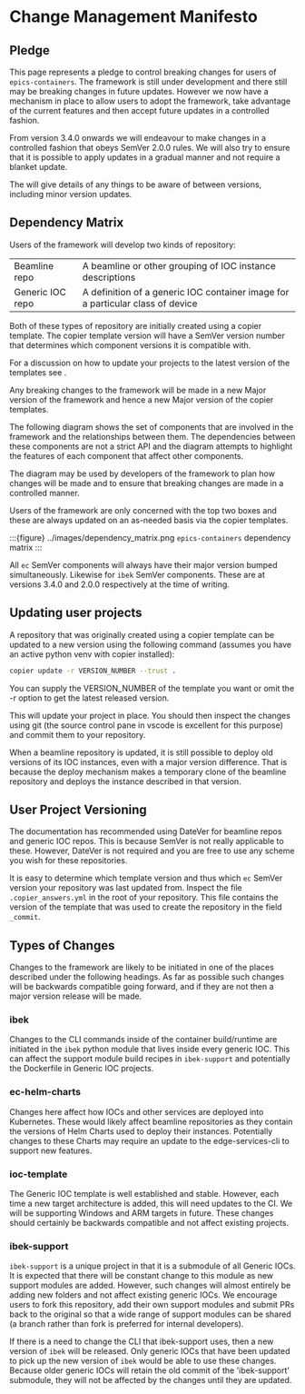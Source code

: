 Change Management Manifesto
===========================

Pledge
------

This page represents a pledge to control breaking changes for users of `epics-containers`. The framework is still under development and there still may be breaking changes in future updates. However we now have a mechanism in place to allow users to adopt the framework, take advantage of the current features and then accept future updates in a controlled fashion.

From version 3.4.0 onwards we will endeavour to make changes in a controlled fashion that obeys SemVer 2.0.0 rules. We will also try to ensure that it is possible to apply updates in a gradual manner and not require a blanket update.

The [](../reference/changelog.md) will give details of any things to be aware of between versions, including minor version updates.

Dependency Matrix
-----------------

Users of the framework will develop two kinds of repository:

|     |     |
| --- | --- |
| Beamline repo | A beamline or other grouping of IOC instance descriptions |
| Generic IOC repo | A definition of a generic IOC container image for a particular class of device |

Both of these types of repository are initially created using a copier template. The copier template version will have a SemVer version number that determines which component versions it is compatible with.

For a discussion on how to update your projects to the latest version of the templates see [](../how-to/copier_update).

Any breaking changes to the framework will be made in a new Major version of the framework and hence a new Major version of the copier templates.

The following diagram shows the set of components that are involved in the framework and the relationships between them. The dependencies between these components are not a strict API and the diagram attempts to highlight the features of each component that affect other components.

The diagram may be used by developers of the framework to plan how changes will be made and to ensure that breaking changes are made in a controlled manner.

Users of the framework are only concerned with the top two boxes and these are always updated on an as-needed basis via the copier templates.

:::{figure} ../images/dependency_matrix.png
`epics-containers` dependency matrix
:::

All `ec` SemVer components will always have their major version bumped simultaneously. Likewise for `ibek` SemVer components. These are at versions 3.4.0 and 2.0.0 respectively at the time of writing.


Updating user projects
----------------------

A repository that was originally created using a copier template can be updated to a new version using the following command (assumes you have an active python venv with copier installed):

```bash
copier update -r VERSION_NUMBER --trust .
```

You can supply the VERSION_NUMBER of the template you want or omit the -r option to get the latest released version.

This will update your project in place. You should then inspect the changes using git (the source control pane in vscode is excellent for this purpose) and commit them to your repository.

When a beamline repository is updated, it is still possible to deploy old versions of its IOC instances, even with a major version difference. That is because the deploy mechanism makes a temporary clone of the beamline repository and deploys the instance described in that version.

User Project Versioning
-----------------------

The documentation has recommended using DateVer for beamline repos and generic IOC repos. This is because SemVer is not really applicable to these. However, DateVer is not required and you are free to use any scheme you wish for these repositories.

It is easy to determine which template version and thus which `ec` SemVer version your repository was last updated from. Inspect the file `.copier_answers.yml` in the root of your repository. This file contains the version of the template that was used to create the repository in the field `_commit`.


Types of Changes
----------------

Changes to the framework are likely to be initiated in one of the places described under the following headings. As far as possible such changes will be backwards compatible going forward, and if they are not then a major version release will be made.

### ibek


Changes to the CLI commands inside of the container build/runtime are initiated in the `ibek` python module that lives inside every generic IOC. This can affect the support module build recipes in `ibek-support` and potentially the Dockerfile in Generic IOC projects.

### ec-helm-charts

Changes here affect how IOCs and other services are deployed into Kubernetes. These would likely affect beamline repositories as they contain the versions of Helm Charts used to deploy their instances. Potentially changes to these Charts may require an update to the edge-services-cli to support new features.

### ioc-template

The Generic IOC template is well established and stable. However, each time a new target architecture is added, this will need updates to the CI. We will be supporting Windows and ARM targets in future. These changes should certainly be backwards compatible and not affect existing projects.


### ibek-support

`ibek-support` is a unique project in that it is a submodule of all Generic IOCs. It is expected that there will be constant change to this module as new support modules are added. However, such changes will almost entirely be adding new folders and not affect existing generic IOCs. We encourage users to fork this repository, add their own support modules and submit PRs back to the original so that a wide range of support modules can be shared (a branch rather than fork is preferred for internal developers).

If there is a need to change the CLI that ibek-support uses, then a new version of `ibek` will be released. Only generic IOCs that have been updated to pick up the new version of `ibek` would be able to use these changes. Because older generic IOCs will retain the old commit of the 'ibek-support' submodule, they will not be affected by the changes until they are updated.
